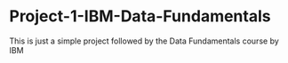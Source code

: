 # Project-1-IBM-Data-Fundamentals
This is just a simple project followed by the Data Fundamentals course by IBM
